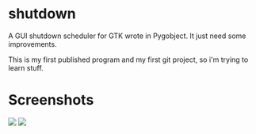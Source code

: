 shutdown
========

A GUI shutdown scheduler for GTK wrote in Pygobject. It just need some improvements.

This is my first published program and my first git project, so i'm trying to learn stuff.


Screenshots
===========
![](https://dl.dropboxusercontent.com/u/45450443/Screenshot%20from%202014-01-15%2000%3A08%3A16.png)
![](https://dl.dropboxusercontent.com/u/45450443/Screenshot%20from%202014-01-15%2000%3A08%3A26.png)
